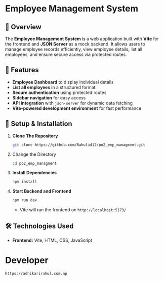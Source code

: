 # Employee Management System

## 📌 Overview

The **Employee Management System** is a web application built with **Vite** for the frontend and **JSON Server** as a mock backend. It allows users to manage employee records efficiently, view employee details, list all employees, and ensure secure access via protected routes.

## 🚀 Features

- **Employee Dashboard** to display individual details
- **List all employees** in a structured format
- **Secure authentication** using protected routes
- **Sidebar navigation** for easy access
- **API integration** with `json-server` for dynamic data fetching
- **Vite-powered development environment** for fast performance

## 🔧 Setup & Installation

1. **Clone The Repository**
   ```sh
   git clone https://github.com/Rahulad12/po2_emp_managment.git
   ```
2. Change the Directory
   ```sh
   cd po2_emp_managment
   ```
3. **Install Dependencies**
   ```sh
   npm install
   ```
4. **Start Backend and Frontend**
   ```sh
   npm run dev
   ```
   - Vite will run the frontend on `http://localhost:5173/`

## 🛠 Technologies Used

- **Frontend:** Vite, HTML, CSS, JavaScript

# Developer

```sh
https://adhikarirahul.com.np
```
